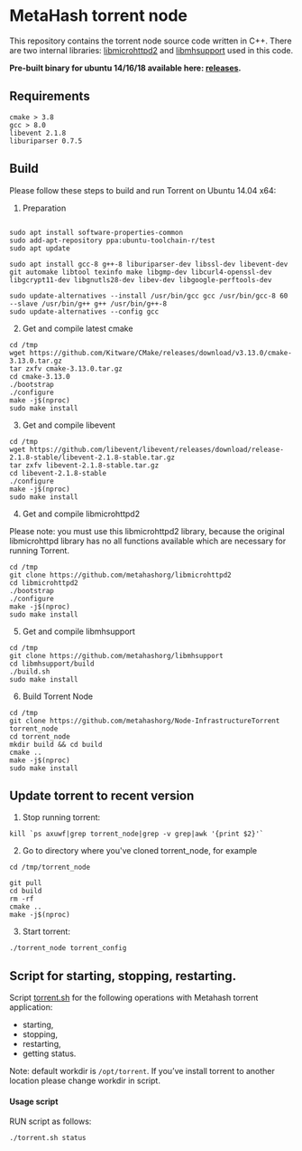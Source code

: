 # MetaHash torrent node

This repository contains the torrent node source code written in C++. There are two internal libraries: [libmicrohttpd2](https://github.com/metahashorg/libmicrohttpd2) and [libmhsupport](https://github.com/metahashorg/libmhsupport) used in this code. 

**Pre-built binary for ubuntu 14/16/18 available here: [releases](https://github.com).**

## Requirements
```shell
cmake > 3.8
gcc > 8.0
libevent 2.1.8
liburiparser 0.7.5
```

## Build

Please follow these steps to build and run Torrent on Ubuntu 14.04 x64:
1. Preparation
```shell

sudo apt install software-properties-common
sudo add-apt-repository ppa:ubuntu-toolchain-r/test
sudo apt update

sudo apt install gcc-8 g++-8 liburiparser-dev libssl-dev libevent-dev git automake libtool texinfo make libgmp-dev libcurl4-openssl-dev libgcrypt11-dev libgnutls28-dev libev-dev libgoogle-perftools-dev
    
sudo update-alternatives --install /usr/bin/gcc gcc /usr/bin/gcc-8 60 --slave /usr/bin/g++ g++ /usr/bin/g++-8
sudo update-alternatives --config gcc
```
2. Get and compile latest cmake
```shell
cd /tmp
wget https://github.com/Kitware/CMake/releases/download/v3.13.0/cmake-3.13.0.tar.gz
tar zxfv cmake-3.13.0.tar.gz
cd cmake-3.13.0
./bootstrap
./configure
make -j$(nproc)
sudo make install 
```
3. Get and compile libevent
```shell
cd /tmp
wget https://github.com/libevent/libevent/releases/download/release-2.1.8-stable/libevent-2.1.8-stable.tar.gz
tar zxfv libevent-2.1.8-stable.tar.gz
cd libevent-2.1.8-stable
./configure
make -j$(nproc)
sudo make install
```
4. Get and compile libmicrohttpd2

Please note: you must use this libmicrohttpd2 library, because the original libmicrohttpd library has no all functions available which are necessary for running Torrent.
```shell
cd /tmp
git clone https://github.com/metahashorg/libmicrohttpd2
cd libmicrohttpd2
./bootstrap
./configure
make -j$(nproc)
sudo make install
```
5. Get and compile libmhsupport
```shell
cd /tmp
git clone https://github.com/metahashorg/libmhsupport
cd libmhsupport/build
./build.sh
sudo make install
```
6. Build Torrent Node
```shell
cd /tmp
git clone https://github.com/metahashorg/Node-InfrastructureTorrent torrent_node
cd torrent_node
mkdir build && cd build
cmake ..
make -j$(nproc)
sudo make install
```

## Update torrent to recent version

1. Stop running torrent:
```shell
kill `ps axuwf|grep torrent_node|grep -v grep|awk '{print $2}'`
```
2. Go to directory where you've cloned torrent_node, for example

```shell
cd /tmp/torrent_node

git pull
cd build
rm -rf
cmake ..
make -j$(nproc)
```
3. Start torrent:
```shell
./torrent_node torrent_config
```

## Script for starting, stopping, restarting.
Script [torrent.sh](https://github.com/metahashorg/Node-InfrastructureTorrent/blob/master/torrent.sh) for the following operations with Metahash torrent application:
* starting, 
* stopping, 
* restarting,
* getting status.

Note: default workdir is `/opt/torrent`. If you’ve install torrent to another location please change workdir in script.

#### Usage script
RUN script as follows:
```shell
./torrent.sh status
```
